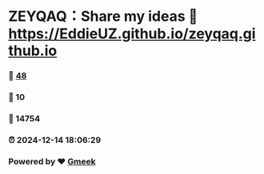 # ZEYQAQ：Share my ideas :link: https://EddieUZ.github.io/zeyqaq.github.io 
### :page_facing_up: [48](https://EddieUZ.github.io/zeyqaq.github.io/tag.html) 
### :speech_balloon: 10 
### :hibiscus: 14754 
### :alarm_clock: 2024-12-14 18:06:29 
### Powered by :heart: [Gmeek](https://github.com/Meekdai/Gmeek)
